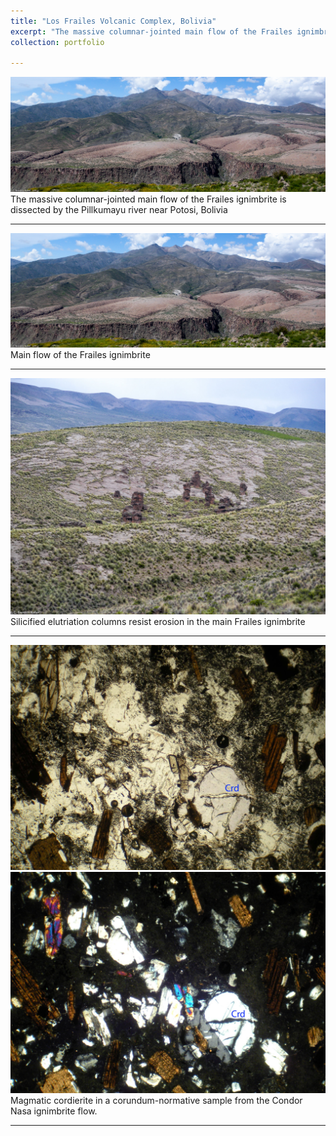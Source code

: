 ```yaml
---
title: "Los Frailes Volcanic Complex, Bolivia"
excerpt: "The massive columnar-jointed main flow of the Frailes ignimbrite near Potosi, Bolivia.<br/><a href='/portfolio/111-frailes-2010/'><img src='/images/Frailes1.jpg'></a>"
collection: portfolio

---
```


<a href='/images/Frailes1.jpg'><img src='/images/Frailes1.jpg'></a>
The massive columnar-jointed main flow of the Frailes ignimbrite is dissected by the Pillkumayu river near Potosi, Bolivia

---

<a href='/images/Frailes1.jpg'><img src='/images/Frailes1.jpg'></a>
Main flow of the Frailes ignimbrite

---

<a href='/images/FrailesElutriation.jpg'><img src='/images/FrailesElutriation.jpg'></a>
Silicified elutriation columns resist erosion in the main Frailes ignimbrite 

---

<a href='/images/FrailesCordierite.jpg'><img src='/images/FrailesCordierite.jpg'></a>
<a href='/images/FrailesCordierite_x.jpg'><img src='/images/FrailesCordierite_x.jpg'></a>
Magmatic cordierite in a corundum-normative sample from the Condor Nasa ignimbrite flow.

---